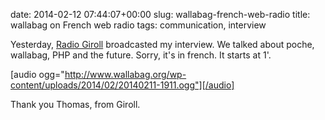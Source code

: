 date: 2014-02-12 07:44:07+00:00
slug: wallabag-french-web-radio
title: wallabag on French web radio
tags: communication, interview

Yesterday, [Radio Giroll](http://www.giroll.org/pages/radiogiroll) broadcasted my interview. We talked about poche, wallabag, PHP and the future. Sorry, it's in french. It starts at 1'.

[audio ogg="http://www.wallabag.org/wp-content/uploads/2014/02/20140211-1911.ogg"][/audio]

Thank you Thomas, from Giroll.
